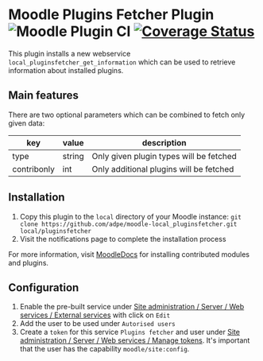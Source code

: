 # Moodle Plugins Fetcher Plugin ![Moodle Plugin CI](https://github.com/adpe/moodle-local_pluginsfetcher/workflows/Moodle%20Plugin%20CI/badge.svg) [![Coverage Status](https://coveralls.io/repos/github/adpe/moodle-local_pluginsfetcher/badge.svg?branch=main)](https://coveralls.io/github/adpe/moodle-local_pluginsfetcher?branch=main)

This plugin installs a new webservice `local_pluginsfetcher_get_information` which can be used to retrieve information about installed plugins.

## Main features

There are two optional parameters which can be combined to fetch only given data:

| key         | value  | description                             |
|-------------|--------|-----------------------------------------|
| type        | string | Only given plugin types will be fetched |
| contribonly | int    | Only additional plugins will be fetched |

## Installation
1. Copy this plugin to the `local` directory of your Moodle instance: `git clone https://github.com/adpe/moodle-local_pluginsfetcher.git local/pluginsfetcher`
2. Visit the notifications page to complete the installation process

For more information, visit [MoodleDocs](https://docs.moodle.org/311/en/Installing_plugins#Installing_manually_at_the_server) for installing contributed modules and plugins.

## Configuration
1. Enable the pre-built service under [Site administration / Server / Web services / External services](https://FQDN/admin/settings.php?section=externalservices) with click on `Edit`
2. Add the user to be used under `Autorised users`
3. Create a `token` for this service `Plugins fetcher` and user under [Site administration / Server / Web services / Manage tokens](https://FQDN/admin/webservice/tokens.php?action=create). It's important that the user has the capability `moodle/site:config`.
